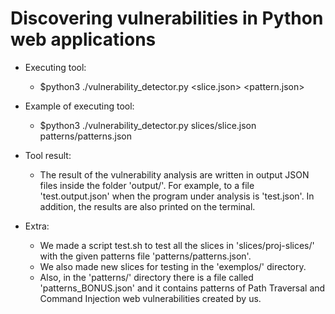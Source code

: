 # Discovering vulnerabilities in Python web applications

- Executing tool:
	- $python3 ./vulnerability_detector.py <slice.json> <pattern.json>

- Example of executing tool:
	- $python3 ./vulnerability_detector.py slices/slice.json patterns/patterns.json

- Tool result:
	- The result of the vulnerability analysis are written in output JSON files inside the folder 'output/'. For example, to a file 'test.output.json' when the program under analysis is 'test.json'. In addition, the results are also printed on the terminal.

- Extra:
	- We made a script test.sh to test all the slices in 'slices/proj-slices/' with the given patterns file 'patterns/patterns.json'.
	- We also made new slices for testing in the 'exemplos/' directory.
	- Also, in the 'patterns/' directory there is a file called 'patterns_BONUS.json' and it contains patterns of Path Traversal and Command Injection web vulnerabilities created by us.
